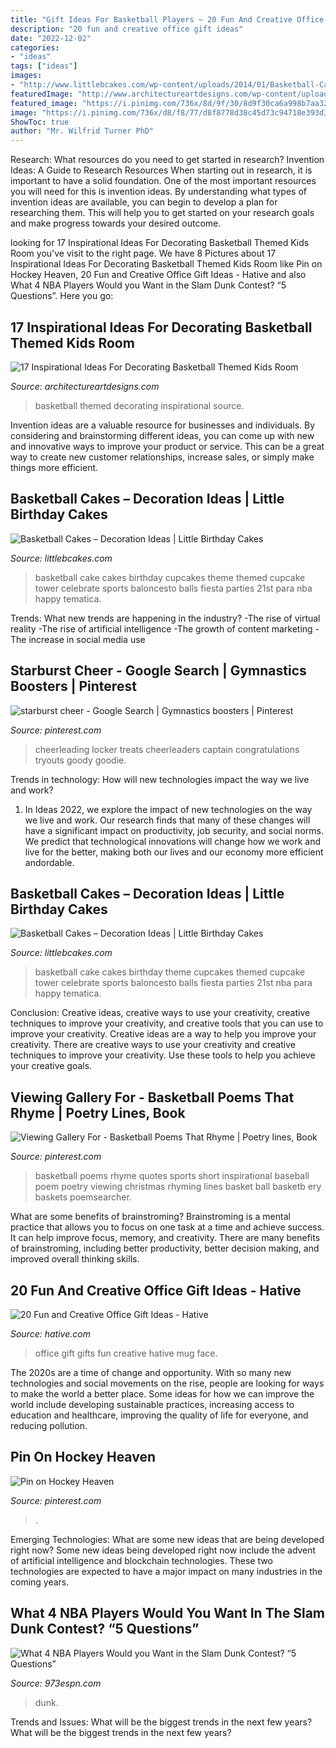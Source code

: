 ```yaml
---
title: "Gift Ideas For Basketball Players ~ 20 Fun And Creative Office Gift Ideas"
description: "20 fun and creative office gift ideas"
date: "2022-12-02"
categories:
- "ideas"
tags: ["ideas"]
images:
- "http://www.littlebcakes.com/wp-content/uploads/2014/01/Basketball-Cake-Balls.jpg"
featuredImage: "http://www.architectureartdesigns.com/wp-content/uploads/2016/11/3-33-630x419.jpg"
featured_image: "https://i.pinimg.com/736x/8d/9f/30/8d9f30ca6a998b7aa328794a96f2cb70.jpg"
image: "https://i.pinimg.com/736x/d8/f8/77/d8f8778d38c45d73c94718e393d30856.jpg"
ShowToc: true
author: "Mr. Wilfrid Turner PhD"
---
```



Research: What resources do you need to get started in research?
Invention Ideas: A Guide to Research Resources
When starting out in research, it is important to have a solid foundation. One of the most important resources you will need for this is invention ideas. By understanding what types of invention ideas are available, you can begin to develop a plan for researching them. This will help you to get started on your research goals and make progress towards your desired outcome.

	

		
looking for 17 Inspirational Ideas For Decorating Basketball Themed Kids Room you've visit to the right page. We have 8 Pictures about 17 Inspirational Ideas For Decorating Basketball Themed Kids Room like Pin on Hockey Heaven, 20 Fun and Creative Office Gift Ideas - Hative and also What 4 NBA Players Would you Want in the Slam Dunk Contest? “5 Questions”. Here you go:
		
    
## 17 Inspirational Ideas For Decorating Basketball Themed Kids Room

<img loading=lazy src="http://www.architectureartdesigns.com/wp-content/uploads/2016/11/3-33-630x419.jpg" onerror="this.onerror=null;this.src='https://tse1.mm.bing.net/th?id=OIP.aXazzPFHNMq4xKydr1pUsgHaE7&amp;pid=15.1';" alt="17 Inspirational Ideas For Decorating Basketball Themed Kids Room">

_Source: architectureartdesigns.com_

>basketball themed decorating inspirational source. 

	

Invention ideas are a valuable resource for businesses and individuals. By considering and brainstorming different ideas, you can come up with new and innovative ways to improve your product or service. This can be a great way to create new customer relationships, increase sales, or simply make things more efficient.

    
## Basketball Cakes – Decoration Ideas | Little Birthday Cakes

<img loading=lazy src="http://www.littlebcakes.com/wp-content/uploads/2014/01/Basketball-Cake-Balls.jpg" onerror="this.onerror=null;this.src='https://tse4.mm.bing.net/th?id=OIP.AGiWBtBdbromzWyAqbJe3wHaLG&amp;pid=15.1';" alt="Basketball Cakes – Decoration Ideas | Little Birthday Cakes">

_Source: littlebcakes.com_

>basketball cake cakes birthday cupcakes theme themed cupcake tower celebrate sports baloncesto balls fiesta parties 21st para nba happy tematica. 

	

Trends: What new trends are happening in the industry?
-The rise of virtual reality
-The rise of artificial intelligence
-The growth of content marketing
-The increase in social media use

    
## Starburst Cheer - Google Search | Gymnastics Boosters | Pinterest

<img loading=lazy src="https://i.pinimg.com/736x/d8/f8/77/d8f8778d38c45d73c94718e393d30856.jpg" onerror="this.onerror=null;this.src='https://tse2.mm.bing.net/th?id=OIP.QDQ12fJuNmL3X-MKRhLRxAHaJ3&amp;pid=15.1';" alt="starburst cheer - Google Search | Gymnastics boosters | Pinterest">

_Source: pinterest.com_

>cheerleading locker treats cheerleaders captain congratulations tryouts goody goodie. 

	

Trends in technology: How will new technologies impact the way we live and work?
1. In Ideas 2022, we explore the impact of new technologies on the way we live and work. Our research finds that many of these changes will have a significant impact on productivity, job security, and social norms. We predict that technological innovations will change how we work and live for the better, making both our lives and our economy more efficient andordable.

    
## Basketball Cakes – Decoration Ideas | Little Birthday Cakes

<img loading=lazy src="http://www.littlebcakes.com/wp-content/uploads/2014/01/Basketball-Cake-Balls-682x1024.jpg" onerror="this.onerror=null;this.src='https://tse1.mm.bing.net/th?id=OIP.6t2AUa0_UYP5hV_dtgtI7AHaLH&amp;pid=15.1';" alt="Basketball Cakes – Decoration Ideas | Little Birthday Cakes">

_Source: littlebcakes.com_

>basketball cake cakes birthday theme cupcakes themed cupcake tower celebrate sports baloncesto balls fiesta parties 21st nba para happy tematica. 

	

Conclusion: Creative ideas, creative ways to use your creativity, creative techniques to improve your creativity, and creative tools that you can use to improve your creativity.
Creative ideas are a way to help you improve your creativity. There are creative ways to use your creativity and creative techniques to improve your creativity. Use these tools to help you achieve your creative goals.

    
## Viewing Gallery For - Basketball Poems That Rhyme | Poetry Lines, Book

<img loading=lazy src="https://i.pinimg.com/736x/67/38/5a/67385a61fada510afb755938ad35aa53--basketball-quotes-basket-ball.jpg" onerror="this.onerror=null;this.src='https://tse4.mm.bing.net/th?id=OIP.9nqbsYQQd2xy-A8UjEy1xwHaJ3&amp;pid=15.1';" alt="Viewing Gallery For - Basketball Poems That Rhyme | Poetry lines, Book">

_Source: pinterest.com_

>basketball poems rhyme quotes sports short inspirational baseball poem poetry viewing christmas rhyming lines basket ball basketb ery baskets poemsearcher. 

	

What are some benefits of brainstroming?
Brainstroming is a mental practice that allows you to focus on one task at a time and achieve success. It can help improve focus, memory, and creativity. There are many benefits of brainstroming, including better productivity, better decision making, and improved overall thinking skills.

    
## 20 Fun And Creative Office Gift Ideas - Hative

<img loading=lazy src="https://hative.com/wp-content/uploads/2014/05/office-gift-ideas/10-gifts-for-colleagues.jpg" onerror="this.onerror=null;this.src='https://tse2.mm.bing.net/th?id=OIP.1b7cPUD_uXFnI8nlrgsR-AHaFm&amp;pid=15.1';" alt="20 Fun and Creative Office Gift Ideas - Hative">

_Source: hative.com_

>office gift gifts fun creative hative mug face. 

	

The 2020s are a time of change and opportunity. With so many new technologies and social movements on the rise, people are looking for ways to make the world a better place. Some ideas for how we can improve the world include developing sustainable practices, increasing access to education and healthcare, improving the quality of life for everyone, and reducing pollution.

    
## Pin On Hockey Heaven

<img loading=lazy src="https://i.pinimg.com/736x/8d/9f/30/8d9f30ca6a998b7aa328794a96f2cb70.jpg" onerror="this.onerror=null;this.src='https://tse4.mm.bing.net/th?id=OIP.AwkMEvYnEzktH88gMYke8AHaKl&amp;pid=15.1';" alt="Pin on Hockey Heaven">

_Source: pinterest.com_

>. 

	

Emerging Technologies: What are some new ideas that are being developed right now?
Some new ideas being developed right now include the advent of artificial intelligence and blockchain technologies. These two technologies are expected to have a major impact on many industries in the coming years.

    
## What 4 NBA Players Would You Want In The Slam Dunk Contest? “5 Questions”

<img loading=lazy src="https://townsquare.media/site/399/files/2012/02/140012025.jpg?w=1200&amp;h=0&amp;zc=1&amp;s=0&amp;a=t&amp;q=89" onerror="this.onerror=null;this.src='https://tse3.mm.bing.net/th?id=OIP.pjtKizd4YTx3cIbdkzjPdgHaE8&amp;pid=15.1';" alt="What 4 NBA Players Would you Want in the Slam Dunk Contest? “5 Questions”">

_Source: 973espn.com_

>dunk. 

	

Trends and Issues: What will be the biggest trends in the next few years?
What will be the biggest trends in the next few years?

